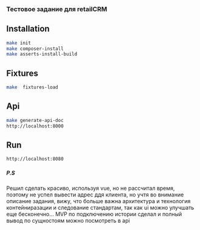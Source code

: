 ### Тестовое задание для retailCRM

## Installation

```bash
make init
make composer-install
make asserts-install-build
````

## Fixtures
```bash
make  fixtures-load
```

## Api
```bash
make generate-api-doc
http://localhost:8000
```

## Run 
```bash
http://localhost:8080
```

##### P.S
Решил сделать красиво, используя vue, но не рассчитал время, поэтому
не успел вывести адрес ддя клиента, но учтя во внимание описание задания, 
вижу, что больше важна архитектура и технология контейниразации и следование
стандартам, так как ui можно улучшать еще бесконечно... 
MVP по подключению истории сделал и полный вывод по сущностоям можно 
посмотреть в api 